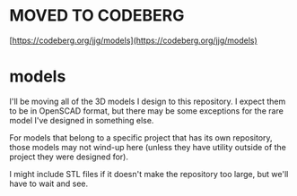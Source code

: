 # MOVED TO CODEBERG
[https://codeberg.org/jjg/models](https://codeberg.org/jjg/models)

# models

I'll be moving all of the 3D models I design to this repository.  I expect them to be in OpenSCAD format, but there may be some exceptions for the rare model I've designed in something else.

For models that belong to a specific project that has its own repository, those models may not wind-up here (unless they have utility outside of the project they were designed for).

I might include STL files if it doesn't make the repository too large, but we'll have to wait and see.
